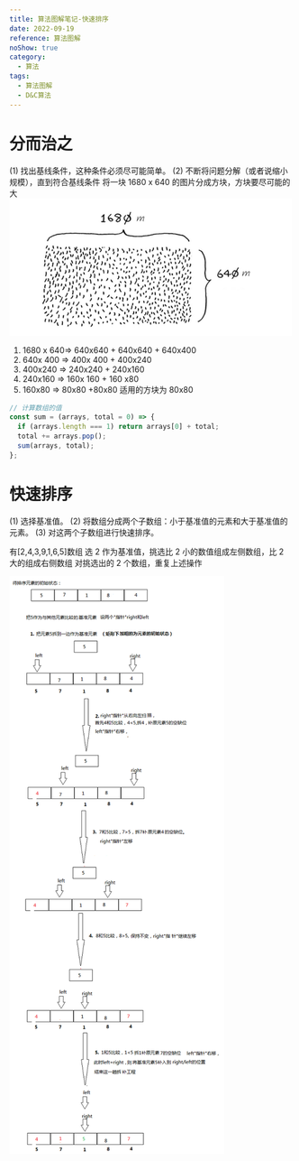 ```yaml
---
title: 算法图解笔记-快速排序
date: 2022-09-19
reference: 算法图解
noShow: true
category:
  - 算法
tags:
  - 算法图解
  - D&C算法
---
```


# 分而治之

(1) 找出基线条件，这种条件必须尽可能简单。
(2) 不断将问题分解（或者说缩小规模），直到符合基线条件
将一块 1680 x 640 的图片分成方块，方块要尽可能的大
![](./images/1680123400919111551.png)

1. 1680 x 640=> 640x640 + 640x640 + 640x400
2. 640x 400 => 400x 400 + 400x240
3. 400x240 => 240x240 + 240x160
4. 240x160 => 160x 160 + 160 x80
5. 160x80 => 80x80 +80x80
   适用的方块为 80x80

```js
// 计算数组的值
const sum = (arrays, total = 0) => {
  if (arrays.length === 1) return arrays[0] + total;
  total += arrays.pop();
  sum(arrays, total);
};
```

# 快速排序

(1) 选择基准值。
(2) 将数组分成两个子数组：小于基准值的元素和大于基准值的元素。
(3) 对这两个子数组进行快速排序。

有[2,4,3,9,1,6,5]数组
选 2 作为基准值，挑选比 2 小的数值组成左侧数组，比 2 大的组成右侧数组
对挑选出的 2 个数组，重复上述操作



![来源(https://www.cnblogs.com/MOBIN/p/4681369.html)](./images/1680123400919164026.png)
